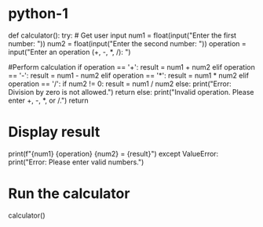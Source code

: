 # python-1

def calculator():
    try:
        # Get user input
        num1 = float(input("Enter the first number: "))
        num2 = float(input("Enter the second number: "))
        operation = input("Enter an operation (+, -, *, /): ")
        
  #Perform calculation
        if operation == '+':
            result = num1 + num2
        elif operation == '-':
            result = num1 - num2
        elif operation == '*':
            result = num1 * num2
        elif operation == '/':
            if num2 != 0:
                result = num1 / num2
            else:
                print("Error: Division by zero is not allowed.")
                return
        else:
            print("Invalid operation. Please enter +, -, *, or /.")
            return
        
# Display result
  print(f"{num1} {operation} {num2} = {result}")
  except ValueError:
        print("Error: Please enter valid numbers.")

# Run the calculator
calculator()
